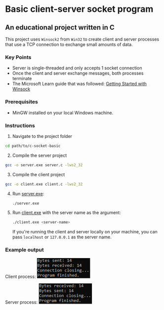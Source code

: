 # Basic client-server socket program

## An educational project written in C

This project uses `Winsock2` from `Win32` to create client and server processes that use a TCP connection to exchange small amounts of data.

### Key Points

- Server is single-threaded and only accepts 1 socket connection
- Once the client and server exchange messages, both processes terminate
- The Microsoft Learn guide that was followed: [Getting Started with Winsock](https://learn.microsoft.com/en-us/windows/win32/winsock/getting-started-with-winsock)

### Prerequisites

- MinGW installed on your local Windows machine.

### Instructions
1. Navigate to the project folder
```bash
cd path/to/c-socket-basic
```
2. Compile the server project
```bash
gcc -o server.exe server.c -lws2_32
```

3. Compile the client project
```bash
gcc -o client.exe client.c -lws2_32
```

4. Run [server.exe](http://_vscodecontentref_/0):
    ```bash
    ./server.exe
    ```

5. Run [client.exe](http://_vscodecontentref_/1) with the server name as the argument:
    ```bash
    ./client.exe <server-name>
    ```
    If you're running the client and server locally on your machine, you can pass `localhost` or `127.0.0.1` as the server name.

### Example output

Client process:
![Client example output](client-logs.png)

Server process:
![Server example output](server-logs.png)
